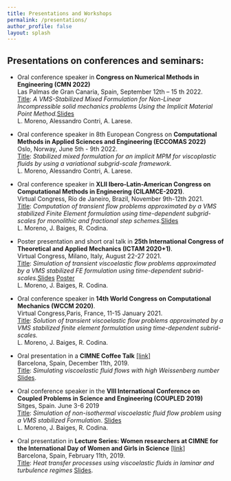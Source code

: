 ```yaml
---
title: Presentations and Workshops
permalink: /presentations/
author_profile: false
layout: splash
---
```


## Presentations on conferences and seminars:

<!--   <img style="float: right; text-align:center;" src="/assets/images/IMG_9552.JPG" alt="" width="500" > -->
<!--
<figure style="float: right;">
  <img alt="" src="/assets/images/IMG_9552.JPG" width="500"/>
  <figcaption>CMN 2022</figcaption>
</figure>-->

* Oral conference speaker in **Congress on Numerical Methods in Engineering (CMN 2022)**\
Las Palmas de Gran Canaria, Spain, September 12th – 15 th 2022.\
<u>Title</u>: *A VMS-Stabilized Mixed Formulation for Non-Linear Incompressible solid mechanics problems Using the Implicit Material Point Method.*[Slides](/assets/docs/Slides/CMN2022_LauraMoreno.pdf)\
L. Moreno, Alessandro Contri, A. Larese.

* Oral conference speaker in 8th European Congress on **Computational Methods in Applied Sciences and Engineering (ECCOMAS 2022)**\
Oslo, Norway, June 5th - 9th 2022.\
<u>Title</u>: *Stabilized mixed formulation for an implicit MPM for viscoplastic fluids by using a variational subgrid-scale framework.*\
L. Moreno, Alessandro Contri, A. Larese.

* Oral conference speaker in **XLII Ibero-Latin-American Congress on Computational Methods in Engineering (CILAMCE-2021)**.\
Virtual Congress, Río de Janeiro, Brazil, November 9th-12th 2021.\
<u>Title</u>: *Computation of transient flow problems approximated by a VMS stabilized Finite Element formulation using time-dependent subgrid-scales for monolithic and fractional step schemes.*[Slides](/assets/docs/Slides/cilamce2021_LauraMoreno.pdf)\
L. Moreno, J. Baiges, R. Codina.

* Poster presentation and short oral talk in **25th International Congress of Theoretical and Applied Mechanics (ICTAM 2020+1)**.\
Virtual Congress, Milano, Italy, August 22-27 2021.\
<u>Title</u>: *Simulation of transient viscoelastic flow problems approximated by a VMS stabilized FE formulation using time-dependent subrid-scales.*[Slides](/assets/docs/Slides/ICTAM2020_LauraMoreno.pdf) [Poster](/assets/docs/Slides/PosterICTAM2020_LauraMoreno.pdf)\
L. Moreno, J. Baiges, R. Codina.

* Oral conference speaker in **14th World Congress on Computational Mechanics (WCCM 2020)**.\
Virtual Congress,Paris, France, 11-15 January 2021.\
<u>Title</u>: *Solution of transient viscoelastic flow problems approximated by a VMS stabilized finite element formulation using time-dependent subrid-scales.*\
L. Moreno, J. Baiges, R. Codina.

* Oral presentation in a **CIMNE Coffee Talk** [[link]](https://www.cimne.com/vnews/10826)\
Barcelona, Spain, December 11th, 2019.\
<u>Title</u>: *Simulating viscoelastic fluid flows with high Weissenberg number* [Slides](/assets/docs/Slides/Coffee_talk_LauraMoreno.pdf).

* Oral conference speaker in the **VIII International Conference on Coupled Problems in Science and Engineering (COUPLED 2019)**\
Sitges, Spain. June 3-6 2019\
<u>Title</u>: *Simulation of non-isothermal viscoelastic fluid flow problem using a VMS stabilized Formulation*. [Slides](/assets/docs/Slides/COUPLED2019_LauraMoreno.pdf)\
L. Moreno, J. Baiges, R. Codina.

* Oral presentation in **Lecture Series: Women researchers at CIMNE for the International Day of Women and Girls in Science** [[link]](https://www.cimne.com/vnews/2/10411/cimne-celebrates-the-international-day-of-women-and-girls-in-science)\
Barcelona, Spain, February 11th, 2019.\
<u>Title</u>: *Heat transfer processes using viscoelastic fluids in laminar and turbulence regimes* [Slides](/assets/docs/Slides/Presentation_WomenResearchers_LauraMoreno.pdf).




